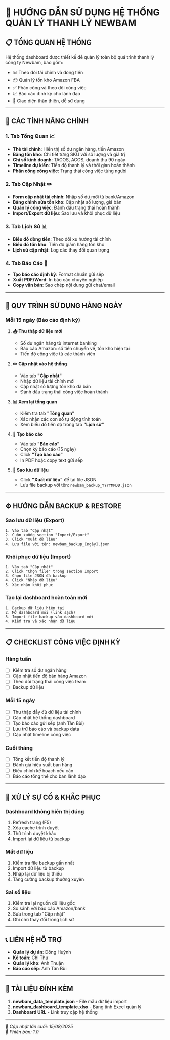 # 🚀 HƯỚNG DẪN SỬ DỤNG HỆ THỐNG QUẢN LÝ THANH LÝ NEWBAM

## 📋 TỔNG QUAN HỆ THỐNG

Hệ thống dashboard được thiết kế để quản lý toàn bộ quá trình thanh lý công ty Newbam, bao gồm:
- 📊 Theo dõi tài chính và dòng tiền
- 📦 Quản lý tồn kho Amazon FBA
- ✅ Phân công và theo dõi công việc
- 📈 Báo cáo định kỳ cho lãnh đạo
- 📱 Giao diện thân thiện, dễ sử dụng

---

## 🎯 CÁC TÍNH NĂNG CHÍNH

### 1. **Tab Tổng Quan** 📈
- **Thẻ tài chính**: Hiển thị số dư ngân hàng, tiền Amazon
- **Bảng tồn kho**: Chi tiết từng SKU với số lượng và giá trị
- **Chỉ số kinh doanh**: TACOS, ACOS, doanh thu 90 ngày
- **Timeline dự kiến**: Tiến độ thanh lý và thời gian hoàn thành
- **Phân công công việc**: Trạng thái công việc từng người

### 2. **Tab Cập Nhật** ✏️
- **Form cập nhật tài chính**: Nhập số dư mới từ bank/Amazon
- **Bảng chỉnh sửa tồn kho**: Cập nhật số lượng, giá bán
- **Quản lý công việc**: Đánh dấu trạng thái hoàn thành
- **Import/Export dữ liệu**: Sao lưu và khôi phục dữ liệu

### 3. **Tab Lịch Sử** 📊
- **Biểu đồ dòng tiền**: Theo dõi xu hướng tài chính
- **Biểu đồ tồn kho**: Tiến độ giảm hàng tồn kho
- **Lịch sử cập nhật**: Log các thay đổi quan trọng

### 4. **Tab Báo Cáo** 📄
- **Tạo báo cáo định kỳ**: Format chuẩn gửi sếp
- **Xuất PDF/Word**: In báo cáo chuyên nghiệp
- **Copy văn bản**: Sao chép nội dung gửi chat/email

---

## 🔄 QUY TRÌNH SỬ DỤNG HÀNG NGÀY

### **Mỗi 15 ngày (Báo cáo định kỳ)**

1. **📥 Thu thập dữ liệu mới**
   - Số dư ngân hàng từ internet banking
   - Báo cáo Amazon: số tiền chuyển về, tồn kho hiện tại
   - Tiến độ công việc từ các thành viên

2. **✏️ Cập nhật vào hệ thống**
   - Vào tab **"Cập nhật"**
   - Nhập dữ liệu tài chính mới
   - Cập nhật số lượng tồn kho đã bán
   - Đánh dấu trạng thái công việc hoàn thành

3. **📊 Xem lại tổng quan**
   - Kiểm tra tab **"Tổng quan"** 
   - Xác nhận các con số tự động tính toán
   - Xem biểu đồ tiến độ trong tab **"Lịch sử"**

4. **📝 Tạo báo cáo**
   - Vào tab **"Báo cáo"**
   - Chọn kỳ báo cáo (15 ngày)
   - Click **"Tạo báo cáo"** 
   - In PDF hoặc copy text gửi sếp

5. **💾 Sao lưu dữ liệu**
   - Click **"Xuất dữ liệu"** để tải file JSON
   - Lưu file backup với tên: `newbam_backup_YYYYMMDD.json`

---

## ⚙️ HƯỚNG DẪN BACKUP & RESTORE

### **Sao lưu dữ liệu (Export)**
```
1. Vào tab "Cập nhật"
2. Cuộn xuống section "Import/Export"
3. Click "Xuất dữ liệu"
4. Lưu file với tên: newbam_backup_[ngày].json
```

### **Khôi phục dữ liệu (Import)**
```
1. Vào tab "Cập nhật"  
2. Click "Chọn file" trong section Import
3. Chọn file JSON đã backup
4. Click "Nhập dữ liệu"
5. Xác nhận khôi phục
```

### **Tạo lại dashboard hoàn toàn mới**
```
1. Backup dữ liệu hiện tại
2. Mở dashboard mới (link sạch)
3. Import file backup vào dashboard mới
4. Kiểm tra và xác nhận dữ liệu
```

---

## 📋 CHECKLIST CÔNG VIỆC ĐỊNH KỲ

### **Hàng tuần**
- [ ] Kiểm tra số dư ngân hàng
- [ ] Cập nhật tiến độ bán hàng Amazon
- [ ] Theo dõi trạng thái công việc team
- [ ] Backup dữ liệu

### **Mỗi 15 ngày**
- [ ] Thu thập đầy đủ dữ liệu tài chính
- [ ] Cập nhật hệ thống dashboard
- [ ] Tạo báo cáo gửi sếp (anh Tân Bùi)
- [ ] Lưu trữ báo cáo và backup data
- [ ] Cập nhật timeline công việc

### **Cuối tháng**
- [ ] Tổng kết tiến độ thanh lý
- [ ] Đánh giá hiệu suất bán hàng
- [ ] Điều chỉnh kế hoạch nếu cần
- [ ] Báo cáo tổng thể cho ban lãnh đạo

---

## 🚨 XỬ LÝ SỰ CỐ & KHẮC PHỤC

### **Dashboard không hiển thị đúng**
1. Refresh trang (F5)
2. Xóa cache trình duyệt
3. Thử trình duyệt khác
4. Import lại dữ liệu từ backup

### **Mất dữ liệu**
1. Kiểm tra file backup gần nhất
2. Import dữ liệu từ backup
3. Nhập lại dữ liệu bị thiếu
4. Tăng cường backup thường xuyên

### **Sai số liệu**
1. Kiểm tra lại nguồn dữ liệu gốc
2. So sánh với báo cáo Amazon/bank
3. Sửa trong tab "Cập nhật"
4. Ghi chú thay đổi trong lịch sử

---

## 📞 LIÊN HỆ HỖ TRỢ

- **Quản lý dự án**: Đông Huỳnh
- **Kế toán**: Chị Thư  
- **Quản lý kho**: Anh Thuận
- **Báo cáo sếp**: Anh Tân Bùi

---

## 📁 TÀI LIỆU ĐÍNH KÈM

1. **newbam_data_template.json** - File mẫu dữ liệu import
2. **newbam_dashboard_template.xlsx** - Bảng tính Excel quản lý
3. **Dashboard URL** - Link truy cập hệ thống

---

*📅 Cập nhật lần cuối: 15/08/2025*  
*🔄 Phiên bản: 1.0*